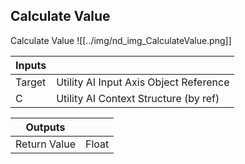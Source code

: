 ## Calculate Value
Calculate Value
![[../img/nd_img_CalculateValue.png]]

|Inputs||
|--|--|
| Target | Utility AI Input Axis Object Reference |
| C | Utility AI Context Structure (by ref) |

|Outputs||
|--|--|
| Return Value | Float |
